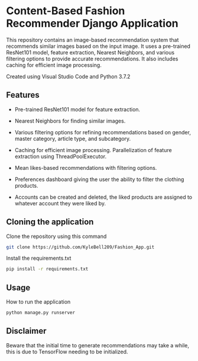 # Content-Based Fashion Recommender Django Application
This repository contains an image-based recommendation system that recommends similar images based on the input image. It uses a pre-trained ResNet101 model, feature extraction, Nearest Neighbors, and various filtering options to provide accurate recommendations. It also includes caching for efficient image processing.

Created using Visual Studio Code and Python 3.7.2

## Features
* Pre-trained ResNet101 model for feature extraction.

* Nearest Neighbors for finding similar images.

* Various filtering options for refining recommendations based on gender, master category, article type, and subcategory.

* Caching for efficient image processing.
Parallelization of feature extraction using ThreadPoolExecutor.

* Mean likes-based recommendations with filtering options.

* Preferences dashboard giving the user the ability to filter the clothing products.

* Accounts can be created and deleted, the liked products are assigned to whatever account they were liked by.
## Cloning the application
Clone the repository using this command
```bash
git clone https://github.com/KyleBell209/Fashion_App.git
```

Install the requirements.txt
```bash
pip install -r requirements.txt
```

## Usage
How to run the application
```bash
python manage.py runserver
```

## Disclaimer
Beware that the initial time to generate recommendations may take a while, this is due to TensorFlow needing to be initialized.

